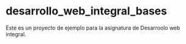 # desarrollo_web_integral_bases

Este es un proyecto de ejemplo para la asignatura de Desarroolo web integral.
